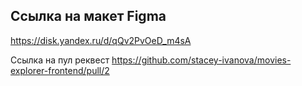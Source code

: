 ## Ссылка на макет Figma

https://disk.yandex.ru/d/qQv2PvOeD_m4sA

Ссылка на пул реквест
https://github.com/stacey-ivanova/movies-explorer-frontend/pull/2
